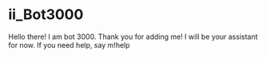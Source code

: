 # ii_Bot3000
Hello there! I am bot 3000. Thank you for adding me! I will be your assistant for now. If you need help, say m!help
